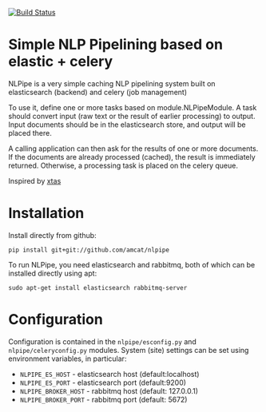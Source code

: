 [![Build Status](https://travis-ci.org/amcat/nlpipe.svg?branch=master)](https://travis-ci.org/amcat/nlpipe)

# Simple NLP Pipelining based on elastic + celery

NLPipe is a very simple caching NLP pipelining system built on elasticsearch (backend) and celery (job management)

To use it, define one or more tasks based on module.NLPipeModule. 
A task should convert input (raw text or the result of earlier processing) to output.
Input documents should be in the elasticsearch store, and output will be placed there.

A calling application can then ask for the results of one or more documents. 
If the documents are already processed (cached), the result is immediately returned.
Otherwise, a processing task is placed on the celery queue. 

Inspired by [xtas](http://xtas.net)

# Installation

Install directly from github:

```{sh}
pip install git+git://github.com/amcat/nlpipe
```

To run NLPipe, you need elasticsearch and rabbitmq, both of which can be installed directly using apt:

```{sh}
sudo apt-get install elasticsearch rabbitmq-server
```

# Configuration

Configuration is contained in the `nlpipe/esconfig.py` and `nlpipe/celeryconfig.py` modules.
System (site) settings can be set using environment variables, in particular:


 - `NLPIPE_ES_HOST` - elasticsearch host (default:localhost) 
 - `NLPIPE_ES_PORT` - elasticsearch port (default:9200)
 - `NLPIPE_BROKER_HOST` - rabbitmq host (default: 127.0.0.1)
 - `NLPIPE_BROKER_PORT` - rabbitmq port (default: 5672)


